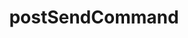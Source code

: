 ---
title: postSendCommand
excerpt: |
  Asynchronous submission of one or more public (unencrypted) commands
  to the blockchain for execution.
api:
  file: api.json
  operationId: rpc-kadena-postsendcommand
hidden: false
---